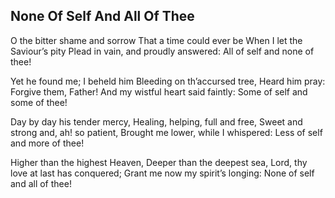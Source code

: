 ## None Of Self And All Of Thee

O the bitter shame and sorrow
That a time could ever be
When I let the Saviour’s pity
Plead in vain, and proudly answered:
All of self and none of thee!

Yet he found me; I beheld him
Bleeding on th’accursed tree,
Heard him pray: Forgive them, Father!
And my wistful heart said faintly:
Some of self and some of thee!

Day by day his tender mercy,
Healing, helping, full and free,
Sweet and strong and, ah! so patient,
Brought me lower, while I whispered:
Less of self and more of thee!

Higher than the highest Heaven,
Deeper than the deepest sea,
Lord, thy love at last has conquered;
Grant me now my spirit’s longing:
None of self and all of thee!